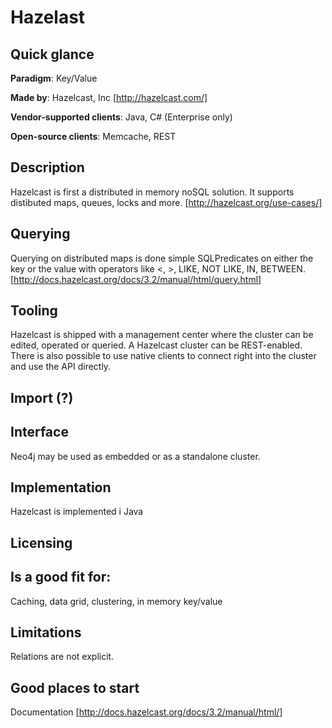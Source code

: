 # Hazelast

## Quick glance

**Paradigm**: Key/Value

**Made by**: Hazelcast, Inc [http://hazelcast.com/]

**Vendor-supported clients**: Java, C# (Enterprise only)

**Open-source clients**: Memcache, REST

## Description
Hazelcast is first a distributed in memory noSQL solution. It supports distibuted maps, queues, locks and more. [http://hazelcast.org/use-cases/]

## Querying
Querying on distributed maps is done simple SQLPredicates on either the key or the value with operators 
like <, >, LIKE, NOT LIKE, IN, BETWEEN. [http://docs.hazelcast.org/docs/3.2/manual/html/query.html] 


## Tooling
Hazelcast is shipped with a management center where the cluster can be edited, operated or queried. A Hazelcast cluster can be 
REST-enabled. There is also possible to use native clients to connect right into the cluster and use the API directly.

## Import (?)


## Interface
Neo4j may be used as embedded or as a standalone cluster.

## Implementation
Hazelcast is implemented i Java

## Licensing


## Is a good fit for:
Caching, data grid, clustering, in memory key/value

## Limitations
Relations are not explicit.


## Good places to start

Documentation [http://docs.hazelcast.org/docs/3.2/manual/html/]